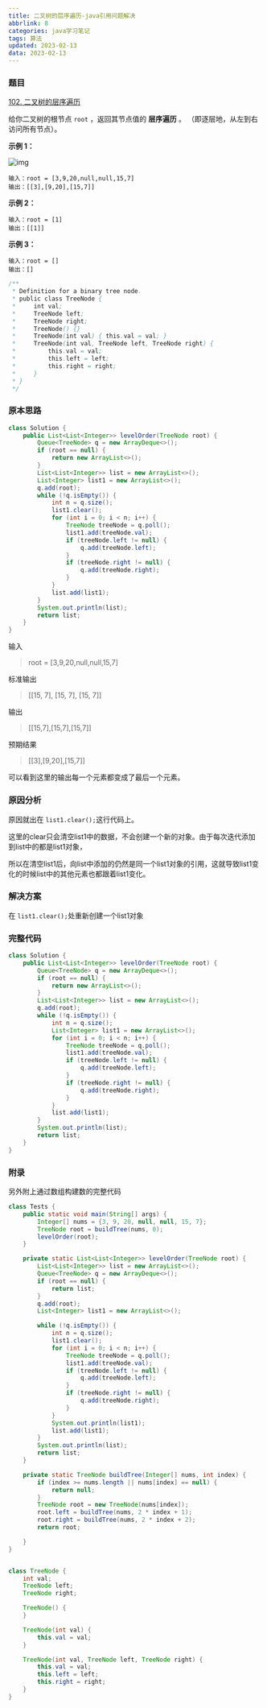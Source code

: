 ```yaml
---
title: 二叉树的层序遍历-java引用问题解决
abbrlink: 8
categories: java学习笔记
tags: 算法
updated: 2023-02-13
data: 2023-02-13
---
```




### 题目

[102. 二叉树的层序遍历](https://leetcode.cn/problems/binary-tree-level-order-traversal/)

给你二叉树的根节点 `root` ，返回其节点值的 **层序遍历** 。 （即逐层地，从左到右访问所有节点）。

**示例 1：**

![img](https://assets.leetcode.com/uploads/2021/02/19/tree1.jpg)

```
输入：root = [3,9,20,null,null,15,7]
输出：[[3],[9,20],[15,7]]
```

<!-- more -->

**示例 2：**

```
输入：root = [1]
输出：[[1]]
```

**示例 3：**

```
输入：root = []
输出：[]
```

```java
/**
 * Definition for a binary tree node.
 * public class TreeNode {
 *     int val;
 *     TreeNode left;
 *     TreeNode right;
 *     TreeNode() {}
 *     TreeNode(int val) { this.val = val; }
 *     TreeNode(int val, TreeNode left, TreeNode right) {
 *         this.val = val;
 *         this.left = left;
 *         this.right = right;
 *     }
 * }
 */
```

### 原本思路

```java
class Solution {
    public List<List<Integer>> levelOrder(TreeNode root) {
        Queue<TreeNode> q = new ArrayDeque<>();
        if (root == null) {
            return new ArrayList<>();
        }
        List<List<Integer>> list = new ArrayList<>();
        List<Integer> list1 = new ArrayList<>();
        q.add(root);
        while (!q.isEmpty()) {
            int n = q.size();
            list1.clear();
            for (int i = 0; i < n; i++) {
                TreeNode treeNode = q.poll();
                list1.add(treeNode.val);
                if (treeNode.left != null) {
                    q.add(treeNode.left);
                }
                if (treeNode.right != null) {
                    q.add(treeNode.right);
                }
            }
            list.add(list1);
        }
        System.out.println(list);
        return list;
    }
}
```

输入

> root = [3,9,20,null,null,15,7]

标准输出

>  [[15, 7], [15, 7], [15, 7]]

输出

>  [[15,7],[15,7],[15,7]]

预期结果

>  [[3],[9,20],[15,7]]



可以看到这里的输出每一个元素都变成了最后一个元素。

### 原因分析

原因就出在 `list1.clear();`这行代码上。

这里的clear只会清空list1中的数据，不会创建一个新的对象。由于每次迭代添加到list中的都是list1对象，

所以在清空list1后，向list中添加的仍然是同一个list1对象的引用，这就导致list1变化的时候list中的其他元素也都跟着list1变化。

### 解决方案

在 `list1.clear();`处重新创建一个list1对象

### 完整代码

```java
class Solution {
    public List<List<Integer>> levelOrder(TreeNode root) {
        Queue<TreeNode> q = new ArrayDeque<>();
        if (root == null) {
            return new ArrayList<>();
        }
        List<List<Integer>> list = new ArrayList<>();
        q.add(root);
        while (!q.isEmpty()) {
            int n = q.size();
            List<Integer> list1 = new ArrayList<>();
            for (int i = 0; i < n; i++) {
                TreeNode treeNode = q.poll();
                list1.add(treeNode.val);
                if (treeNode.left != null) {
                    q.add(treeNode.left);
                }
                if (treeNode.right != null) {
                    q.add(treeNode.right);
                }
            }
            list.add(list1);
        }
        System.out.println(list);
        return list;
    }
}
```



### 附录

另外附上通过数组构建数的完整代码

```java
class Tests {
    public static void main(String[] args) {
        Integer[] nums = {3, 9, 20, null, null, 15, 7};
        TreeNode root = buildTree(nums, 0);
        levelOrder(root);
    }

    private static List<List<Integer>> levelOrder(TreeNode root) {
        List<List<Integer>> list = new ArrayList<>();
        Queue<TreeNode> q = new ArrayDeque<>();
        if (root == null) {
            return list;
        }
        q.add(root);
        List<Integer> list1 = new ArrayList<>();

        while (!q.isEmpty()) {
            int n = q.size();
            list1.clear();
            for (int i = 0; i < n; i++) {
                TreeNode treeNode = q.poll();
                list1.add(treeNode.val);
                if (treeNode.left != null) {
                    q.add(treeNode.left);
                }
                if (treeNode.right != null) {
                    q.add(treeNode.right);
                }
            }
            System.out.println(list1);
            list.add(list1);
        }
        System.out.println(list);
        return list;
    }

    private static TreeNode buildTree(Integer[] nums, int index) {
        if (index >= nums.length || nums[index] == null) {
            return null;
        }
        TreeNode root = new TreeNode(nums[index]);
        root.left = buildTree(nums, 2 * index + 1);
        root.right = buildTree(nums, 2 * index + 2);
        return root;

    }
}


class TreeNode {
    int val;
    TreeNode left;
    TreeNode right;

    TreeNode() {
    }

    TreeNode(int val) {
        this.val = val;
    }

    TreeNode(int val, TreeNode left, TreeNode right) {
        this.val = val;
        this.left = left;
        this.right = right;
    }
}
```



